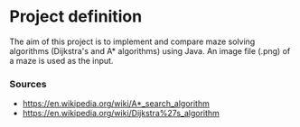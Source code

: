 # Project definition

The aim of this project is to implement and compare maze solving algorithms (Dijkstra's and A* algorithms) using Java. An image file (.png) of a maze is used as the input.

### Sources
* https://en.wikipedia.org/wiki/A*_search_algorithm
* https://en.wikipedia.org/wiki/Dijkstra%27s_algorithm
